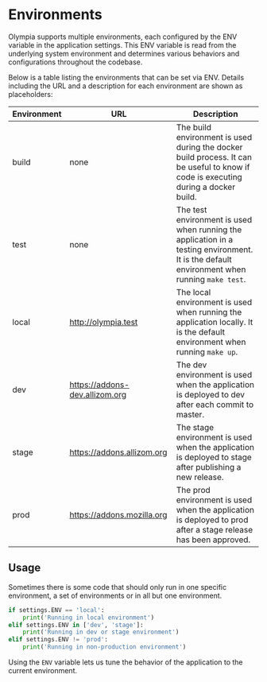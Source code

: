 # Environments

Olympia supports multiple environments, each configured by the ENV variable in the application settings. This ENV variable is read from the underlying system environment and determines various behaviors and configurations throughout the codebase.

Below is a table listing the environments that can be set via ENV. Details including the URL and a description for each environment are shown as placeholders:

| Environment | URL  | Description |
|-------------|------|-------------|
| build       | none | The build environment is used during the docker build process. It can be useful to know if code is executing during a docker build. |
| test        | none  | The test environment is used when running the application in a testing environment. It is the default environment when running `make test`. |
| local       | <http://olympia.test>  | The local environment is used when running the application locally. It is the default environment when running `make up`. |
| dev         | <https://addons-dev.allizom.org> | The dev environment is used when the application is deployed to dev after each commit to master. |
| stage       | <https://addons.allizom.org> | The stage environment is used when the application is deployed to stage after publishing a new release. |
| prod        | <https://addons.mozilla.org> | The prod environment is used when the application is deployed to prod after a stage release has been approved. |

## Usage

Sometimes there is some code that should only run in one specific environment, a set of environments or in all
but one environment.

```python
if settings.ENV == 'local':
    print('Running in local environment')
elif settings.ENV in ['dev', 'stage']:
    print('Running in dev or stage environment')
elif settings.ENV != 'prod':
    print('Running in non-production environment')
```

Using the `ENV` variable lets us tune the behavior of the application to the current environment.
